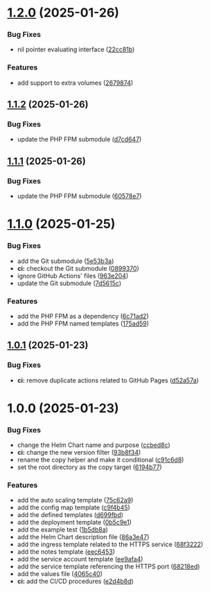 # [1.2.0](https://github.com/jacob-cabral/fastinx/compare/v1.1.2...v1.2.0) (2025-01-26)


### Bug Fixes

* nil pointer evaluating interface ([22cc81b](https://github.com/jacob-cabral/fastinx/commit/22cc81b31e408024b5ffeeee053821add9fa87af))


### Features

* add support to extra volumes ([2679874](https://github.com/jacob-cabral/fastinx/commit/26798744d55cbd7371b6b4379a0fd2d34f234bbb))

## [1.1.2](https://github.com/jacob-cabral/fastinx/compare/v1.1.1...v1.1.2) (2025-01-26)


### Bug Fixes

* update the PHP FPM submodule ([d7cd647](https://github.com/jacob-cabral/fastinx/commit/d7cd64795f366d2a0766ec3fc441c24515bdcea2))

## [1.1.1](https://github.com/jacob-cabral/fastinx/compare/v1.1.0...v1.1.1) (2025-01-26)


### Bug Fixes

* update the PHP FPM submodule ([60578e7](https://github.com/jacob-cabral/fastinx/commit/60578e725b263bfa5593a5614193700038ff42ed))

# [1.1.0](https://github.com/jacob-cabral/fastinx/compare/v1.0.1...v1.1.0) (2025-01-25)


### Bug Fixes

* add the Git submodule ([5e53b3a](https://github.com/jacob-cabral/fastinx/commit/5e53b3ad467ddd6d6eef093d424bd88e7fb6edf7))
* **ci:** checkout the Git submodule ([0899370](https://github.com/jacob-cabral/fastinx/commit/089937056e9b134818efbe9745015fbdd7871246))
* ignore GitHub Actions' files ([963e204](https://github.com/jacob-cabral/fastinx/commit/963e2041220143d2546cdb15d8832668c54f6be5))
* update the Git submodule ([7d5615c](https://github.com/jacob-cabral/fastinx/commit/7d5615cd0703dd06d43e6b4d8d0a5eddc3f1d2e5))


### Features

* add the PHP FPM as a dependency ([6c71ad2](https://github.com/jacob-cabral/fastinx/commit/6c71ad204c27c1ac6dddb1ea9e53e1bbff04574c))
* add the PHP FPM named templates ([175ad59](https://github.com/jacob-cabral/fastinx/commit/175ad595d7279eb36ae1481a24237bcae71bc056))

## [1.0.1](https://github.com/jacob-cabral/fastinx/compare/v1.0.0...v1.0.1) (2025-01-23)


### Bug Fixes

* **ci:** remove duplicate actions related to GitHub Pages ([d52a57a](https://github.com/jacob-cabral/fastinx/commit/d52a57a63341433f0777e1c731a8decfe31de47d))

# 1.0.0 (2025-01-23)


### Bug Fixes

* change the Helm Chart name and purpose ([ccbed8c](https://github.com/jacob-cabral/fastinx/commit/ccbed8ccd5aa961f8e843d7282fa6633504d139b))
* **ci:** change the new version filter ([93b8f34](https://github.com/jacob-cabral/fastinx/commit/93b8f34047db9375dca5aeec86a498392dc9f056))
* rename the copy helper and make it conditional ([c91c6d8](https://github.com/jacob-cabral/fastinx/commit/c91c6d808f8fb2ee9c24a68c0bc67b067180bd5e))
* set the root directory as the copy target ([6194b77](https://github.com/jacob-cabral/fastinx/commit/6194b7712b091cf68229a67b41281d8b2dd0918a))


### Features

* add the auto scaling template ([75c62a9](https://github.com/jacob-cabral/fastinx/commit/75c62a9963450be38d3badab299005ceb64af4f6))
* add the config map template ([c9f4b45](https://github.com/jacob-cabral/fastinx/commit/c9f4b45f1a77ef31f27b82271680792887d8fbda))
* add the defined templates ([d699fbd](https://github.com/jacob-cabral/fastinx/commit/d699fbd87fd5e5c3ed4dcf014d2e32b8b98c8b06))
* add the deployment template ([0b5c9e1](https://github.com/jacob-cabral/fastinx/commit/0b5c9e11262264e3171ac6d3ee99a70b72e0c2e1))
* add the example test ([1b5db8a](https://github.com/jacob-cabral/fastinx/commit/1b5db8a49b3cde06ef2e92135e6e510eb2103c3f))
* add the Helm Chart description file ([86a3e47](https://github.com/jacob-cabral/fastinx/commit/86a3e471a36862c069fa082a4467713e80e7ba2c))
* add the ingress template related to the HTTPS service ([68f3222](https://github.com/jacob-cabral/fastinx/commit/68f3222533345e5951ae4cf5afd520e4becb2d5f))
* add the notes template ([eec6453](https://github.com/jacob-cabral/fastinx/commit/eec6453ff4b13b60c755aaf6f8115ad666033054))
* add the service account template ([ee9afa4](https://github.com/jacob-cabral/fastinx/commit/ee9afa43cafb6fe7841925d7013a75b1490bf1ce))
* add the service template referencing the HTTPS port ([68218ed](https://github.com/jacob-cabral/fastinx/commit/68218ed13e5d1aa7a2ede4b109c2deef7350ea5e))
* add the values file ([4065c40](https://github.com/jacob-cabral/fastinx/commit/4065c4008dbd08440c454fd7113962ad3ac8e692))
* **ci:** add the CI/CD procedures ([e2d4b8d](https://github.com/jacob-cabral/fastinx/commit/e2d4b8de410277bf43c2dd487af66d624331757a))
